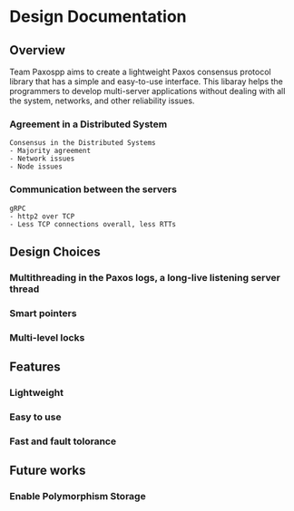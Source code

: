 
# Design Documentation

## Overview
 Team Paxospp aims to create a lightweight Paxos consensus protocol library that has a simple and easy-to-use interface. This libaray helps the programmers to develop multi-server applications without dealing with all the system, networks, and other reliability issues.  

### Agreement in a Distributed System
    Consensus in the Distributed Systems
    - Majority agreement
    - Network issues
    - Node issues

### Communication between the servers
    gRPC
    - http2 over TCP
    - Less TCP connections overall, less RTTs

## Design Choices

### Multithreading in the Paxos logs, a long-live listening server thread
### Smart pointers
### Multi-level locks 


## Features

### Lightweight
### Easy to use
### Fast and fault tolorance

## Future works
### Enable Polymorphism Storage  



